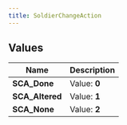 ```yaml
---
title: SoldierChangeAction
---
```


## Values
| Name | Description |
| ---- | ----------- |
| **SCA_Done** | Value: **0** |
| **SCA_Altered** | Value: **1** |
| **SCA_None** | Value: **2** |

